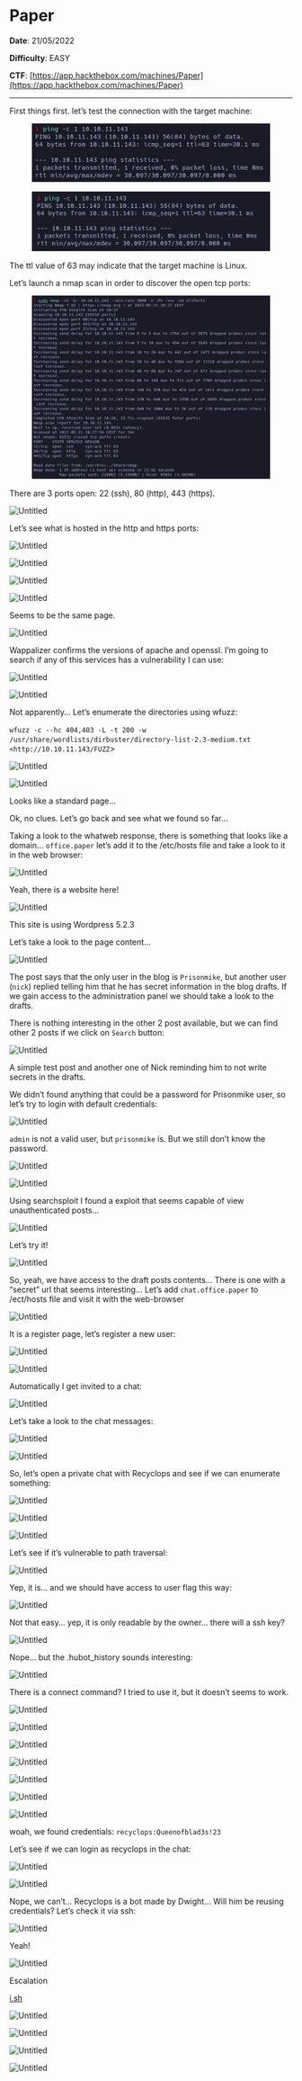 # Paper

**Date**: 21/05/2022

**Difficulty**: EASY

**CTF**: [https://app.hackthebox.com/machines/Paper](https://app.hackthebox.com/machines/Paper)

***

First things first. let’s test the connection with the target machine:

<figure><img src="../../.gitbook/assets/image.png" alt=""><figcaption></figcaption></figure>

<figure><img src="../../.gitbook/assets/Untitled.png" alt=""><figcaption></figcaption></figure>

The ttl value of 63 may indicate that the target machine is Linux.

Let’s launch a nmap scan in order to discover the open tcp ports:

<figure><img src="../../.gitbook/assets/Untitled (1).webp" alt=""><figcaption></figcaption></figure>

There are 3 ports open: 22 (ssh), 80 (http), 443 (https).

![Untitled](https://s3-us-west-2.amazonaws.com/secure.notion-static.com/9037862a-3ec6-409e-a5c8-2a77e18a4098/Untitled.png)

Let’s see what is hosted in the http and https ports:

![Untitled](https://s3-us-west-2.amazonaws.com/secure.notion-static.com/3919974a-5ff9-4d1b-9121-99a7512b0bbc/Untitled.png)

![Untitled](https://s3-us-west-2.amazonaws.com/secure.notion-static.com/5ad5add1-3693-4f92-8353-6ccb760e1729/Untitled.png)

![Untitled](https://s3-us-west-2.amazonaws.com/secure.notion-static.com/582bad76-27b3-4c40-b626-24bd1a7218a5/Untitled.png)

![Untitled](https://s3-us-west-2.amazonaws.com/secure.notion-static.com/8216841a-8e41-4c0d-b7d6-8901e99cb00d/Untitled.png)

Seems to be the same page.

![Untitled](https://s3-us-west-2.amazonaws.com/secure.notion-static.com/81834d6d-2625-4934-b482-625236dda784/Untitled.png)

Wappalizer confirms the versions of apache and openssl. I’m going to search if any of this services has a vulnerability I can use:

![Untitled](https://s3-us-west-2.amazonaws.com/secure.notion-static.com/6b5df2dc-5f56-4773-8824-714ef22f16a6/Untitled.png)

![Untitled](https://s3-us-west-2.amazonaws.com/secure.notion-static.com/87049bf9-536f-4236-baa2-a8831d400b2b/Untitled.png)

Not apparently… Let’s enumerate the directories using wfuzz:

`wfuzz -c --hc 404,403 -L -t 200 -w /usr/share/wordlists/dirbuster/directory-list-2.3-medium.txt <http://10.10.11.143/FUZZ`>

![Untitled](https://s3-us-west-2.amazonaws.com/secure.notion-static.com/77bc9bd6-b505-4128-8239-d8689e33e558/Untitled.png)

![Untitled](https://s3-us-west-2.amazonaws.com/secure.notion-static.com/75fea698-2230-4fb6-9010-6095bb138bb1/Untitled.png)

Looks like a standard page…

Ok, no clues. Let’s go back and see what we found so far…

Taking a look to the whatweb response, there is something that looks like a domain… `office.paper` let’s add it to the /etc/hosts file and take a look to it in the web browser:

![Untitled](https://s3-us-west-2.amazonaws.com/secure.notion-static.com/c01b97be-ad23-45fd-b5f6-20b60b6450c6/Untitled.png)

Yeah, there is a website here!

![Untitled](https://s3-us-west-2.amazonaws.com/secure.notion-static.com/b956e1f7-37ba-449c-b149-d76cedab6d3c/Untitled.png)

This site is using Wordpress 5.2.3

Let’s take a look to the page content…

![Untitled](https://s3-us-west-2.amazonaws.com/secure.notion-static.com/4a8b1b5c-303f-4a9d-a444-6d4ccd97b733/Untitled.png)

The post says that the only user in the blog is `Prisonmike`, but another user (`nick`) replied telling him that he has secret information in the blog drafts. If we gain access to the administration panel we should take a look to the drafts.

There is nothing interesting in the other 2 post available, but we can find other 2 posts if we click on `Search` button:

![Untitled](https://s3-us-west-2.amazonaws.com/secure.notion-static.com/49d8be18-9072-4501-b705-1f25d9857516/Untitled.png)

A simple test post and another one of Nick reminding him to not write secrets in the drafts.

We didn’t found anything that could be a password for Prisonmike user, so let’s try to login with default credentials:

![Untitled](https://s3-us-west-2.amazonaws.com/secure.notion-static.com/895a524b-30e6-46ff-bfa5-aa88ebae4523/Untitled.png)

`admin` is not a valid user, but `prisonmike` is. But we still don’t know the password.

![Untitled](https://s3-us-west-2.amazonaws.com/secure.notion-static.com/e29ac080-0972-4672-ab76-d65ebbfeb45a/Untitled.png)

![Untitled](https://s3-us-west-2.amazonaws.com/secure.notion-static.com/dd890ca6-04ce-4e7f-9a27-36864f466ae5/Untitled.png)

Using searchsploit I found a exploit that seems capable of view unauthenticated posts…

![Untitled](https://s3-us-west-2.amazonaws.com/secure.notion-static.com/7309a401-29ff-4778-a2e7-c685532f06b6/Untitled.png)

Let’s try it!

![Untitled](https://s3-us-west-2.amazonaws.com/secure.notion-static.com/fe44e7fd-583c-4991-ad73-bcec1f077458/Untitled.png)

So, yeah, we have access to the draft posts contents… There is one with a “secret” url that seems interesting… Let’s add `chat.office.paper` to /ect/hosts file and visit it with the web-browser

![Untitled](https://s3-us-west-2.amazonaws.com/secure.notion-static.com/47d6beca-bb64-432c-90ed-f8e86b332de1/Untitled.png)

It is a register page, let’s register a new user:

![Untitled](https://s3-us-west-2.amazonaws.com/secure.notion-static.com/556180f7-905c-4fa8-ab8f-0835c0216dcc/Untitled.png)

![Untitled](https://s3-us-west-2.amazonaws.com/secure.notion-static.com/07ffc344-1fc4-45e1-9453-17bd77f69f28/Untitled.png)

Automatically I get invited to a chat:

![Untitled](https://s3-us-west-2.amazonaws.com/secure.notion-static.com/99da8763-dece-41c3-8b76-f60538b160a5/Untitled.png)

Let’s take a look to the chat messages:

![Untitled](https://s3-us-west-2.amazonaws.com/secure.notion-static.com/901dec31-8ef0-4b29-8b7c-ac786f1d6ee4/Untitled.png)

![Untitled](https://s3-us-west-2.amazonaws.com/secure.notion-static.com/22030a94-d24a-48ae-a6a5-c7bff10faaef/Untitled.png)

So, let’s open a private chat with Recyclops and see if we can enumerate something:

![Untitled](https://s3-us-west-2.amazonaws.com/secure.notion-static.com/b4042f33-577b-420f-908d-83559b37e989/Untitled.png)

![Untitled](https://s3-us-west-2.amazonaws.com/secure.notion-static.com/fcfa1648-a00d-4217-b69d-86487b7ca506/Untitled.png)

![Untitled](https://s3-us-west-2.amazonaws.com/secure.notion-static.com/9632fd61-4439-4bc8-a1b6-7e7a86913188/Untitled.png)

Let’s see if it’s vulnerable to path traversal:

![Untitled](https://s3-us-west-2.amazonaws.com/secure.notion-static.com/2f6c233c-6371-4f7d-a647-957c9f99e4ba/Untitled.png)

Yep, it is… and we should have access to user flag this way:

![Untitled](https://s3-us-west-2.amazonaws.com/secure.notion-static.com/9d673504-115e-4aa5-b71b-957b789b5dac/Untitled.png)

Not that easy… yep, it is only readable by the owner… there will a ssh key?

![Untitled](https://s3-us-west-2.amazonaws.com/secure.notion-static.com/1fcb02df-5778-4b48-87a5-36f3c81ab3dd/Untitled.png)

Nope… but the .hubot\_history sounds interesting:

![Untitled](https://s3-us-west-2.amazonaws.com/secure.notion-static.com/8aae124b-7e71-47a5-8cf0-95c5e313cd96/Untitled.png)

There is a connect command? I tried to use it, but it doesn’t seems to work.

![Untitled](https://s3-us-west-2.amazonaws.com/secure.notion-static.com/a39c54d0-812c-42df-b8c7-322f645eccd5/Untitled.png)

![Untitled](https://s3-us-west-2.amazonaws.com/secure.notion-static.com/a0b1f381-d1cc-440a-83fe-9bc348089702/Untitled.png)

![Untitled](https://s3-us-west-2.amazonaws.com/secure.notion-static.com/9fccf95a-cdfd-42a4-84a5-8329e22aef15/Untitled.png)

![Untitled](https://s3-us-west-2.amazonaws.com/secure.notion-static.com/52649266-8590-4aef-8fac-08839e38e413/Untitled.png)

![Untitled](https://s3-us-west-2.amazonaws.com/secure.notion-static.com/6c2c2571-c1fd-41e2-ad44-734ef75d8e7f/Untitled.png)

![Untitled](https://s3-us-west-2.amazonaws.com/secure.notion-static.com/6ae3d96e-c1d9-4149-ba32-1a5ee3b2fe96/Untitled.png)

![Untitled](https://s3-us-west-2.amazonaws.com/secure.notion-static.com/b11fc88d-b55f-4274-b192-65d451d93d3d/Untitled.png)

woah, we found credentials: `recyclops:Queenofblad3s!23`

Let’s see if we can login as recyclops in the chat:

![Untitled](https://s3-us-west-2.amazonaws.com/secure.notion-static.com/954c253c-8bfe-4675-9b36-b427064c75f1/Untitled.png)

![Untitled](https://s3-us-west-2.amazonaws.com/secure.notion-static.com/152cf553-7b7a-4c30-b4f0-9953549f8db4/Untitled.png)

Nope, we can’t… Recyclops is a bot made by Dwight… Will him be reusing credentials? Let’s check it via ssh:

![Untitled](https://s3-us-west-2.amazonaws.com/secure.notion-static.com/32051fa7-c437-4522-97be-0d4db76b5884/Untitled.png)

Yeah!

![Untitled](https://s3-us-west-2.amazonaws.com/secure.notion-static.com/ea42d469-b190-40ba-8470-180d0a47ff2b/Untitled.png)

Escalation

[i.sh](http://i.sh)

![Untitled](https://s3-us-west-2.amazonaws.com/secure.notion-static.com/7f4ca249-5413-4601-a92a-f267c37e8f08/Untitled.png)

![Untitled](https://s3-us-west-2.amazonaws.com/secure.notion-static.com/a950dac4-fc19-49a5-a5cc-09c15ec0aa0d/Untitled.png)

![Untitled](https://s3-us-west-2.amazonaws.com/secure.notion-static.com/efbdd5fb-56e6-4da7-95a8-3d4afeaa000b/Untitled.png)

![Untitled](https://s3-us-west-2.amazonaws.com/secure.notion-static.com/0b770e32-ef0c-4a1d-8ea1-0a485974de51/Untitled.png)
